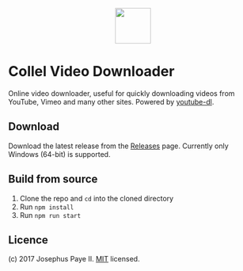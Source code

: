 <p align="center">
	<img src="https://github.com/JosephusPaye/collel-video-downloader/blob/master/icons/app.png?raw=true" width="72" height="72">
</p>

# Collel Video Downloader

Online video downloader, useful for quickly downloading videos from YouTube, Vimeo and many other sites. Powered by [youtube-dl](https://rg3.github.io/youtube-dl/).

## Download
Download the latest release from the [Releases](https://github.com/JosephusPaye/collel-video-downloader/releases) page. Currently only Windows (64-bit) is supported.

## Build from source
1. Clone the repo and `cd` into the cloned directory
2. Run `npm install`
3. Run `npm run start`

## Licence
(c) 2017 Josephus Paye II. [MIT](LICENCE) licensed.
